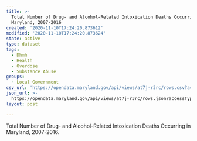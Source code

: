 ```yaml
---
title: >-
  Total Number of Drug- and Alcohol-Related Intoxication Deaths Occurring in
  Maryland, 2007-2016
created: '2020-11-10T17:24:20.873612'
modified: '2020-11-10T17:24:20.873624'
state: active
type: dataset
tags:
  - Dhmh
  - Health
  - Overdose
  - Substance Abuse
groups:
  - Local Government
csv_url: 'https://opendata.maryland.gov/api/views/at7j-r3rc/rows.csv?accessType=DOWNLOAD'
json_url: >-
  https://opendata.maryland.gov/api/views/at7j-r3rc/rows.json?accessType=DOWNLOAD
layout: post

---
```

Total Number of Drug- and Alcohol-Related
Intoxication Deaths Occurring in Maryland, 2007-2016.

